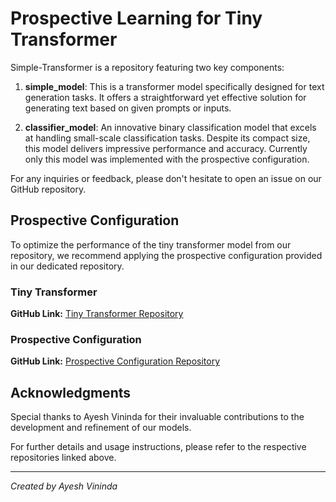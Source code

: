 # Prospective Learning for Tiny Transformer

Simple-Transformer is a repository featuring two key components:

1. **simple_model**: This is a transformer model specifically designed for text generation tasks. It offers a straightforward yet effective solution for generating text based on given prompts or inputs.

2. **classifier_model**: An innovative binary classification model that excels at handling small-scale classification tasks. Despite its compact size, this model delivers impressive performance and accuracy. Currently only this model was implemented with the prospective configuration.

For any inquiries or feedback, please don't hesitate to open an issue on our GitHub repository.

## Prospective Configuration

To optimize the performance of the tiny transformer model from our repository, we recommend applying the prospective configuration provided in our dedicated repository.

### Tiny Transformer

**GitHub Link:** [Tiny Transformer Repository](https://github.com/saeeddhqan/tiny-transformer)

### Prospective Configuration

**GitHub Link:** [Prospective Configuration Repository](https://github.com/YuhangSong/Prospective-Configuration)

## Acknowledgments

Special thanks to Ayesh Vininda for their invaluable contributions to the development and refinement of our models.

For further details and usage instructions, please refer to the respective repositories linked above.

---
*Created by Ayesh Vininda*